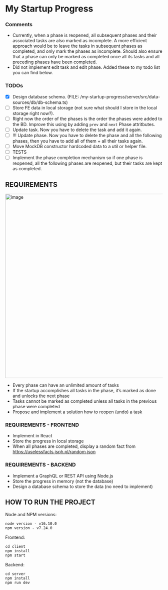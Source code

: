 # My Startup Progress

### Comments
* Currently, when a phase is reopened, all subsequent phases and their associated tasks are also marked as incomplete. A more efficient approach would be to leave the tasks in subsequent phases as completed, and only mark the phases as incomplete. Should also ensure that a phase can only be marked as completed once all its tasks and all preceding phases have been completed.
* Did not implement edit task and edit phase. Added these to my todo list you can find below.

### TODOs
- [X] Design database schema. (FILE: /my-startup-progress/server/src/data-sources/db/db-schema.ts)
- [ ] Store FE data in local storage (not sure what should I store in the local storage right now?).
- [ ] Right now the order of the phases is the order the phases were added to the BD. Improve this using by adding `prev` and `next` Phase attritbutes.
- [ ] Update task. Now you have to delete the task and add it again.
- [ ] !!! Update phase. Now you have to delete the phase and all the following phases, then you have to add all of them + all their tasks again.
- [ ] Move MockDB constructor hardcoded data to a util or helper file.
- [ ] TESTS
- [ ] Implement the phase completion mechanism so if one phase is reopened, all the following phases are reopened, but their tasks are kept as completed.

## REQUIREMENTS
<img width="587" alt="image" src="https://user-images.githubusercontent.com/37870015/213943742-96325bcf-444c-4228-8f1c-0059a5dfdf4d.png">

* Every phase can have an unlimited amount of tasks
* If the startup accomplishes all tasks in the phase, it’s marked as done and unlocks the
next phase
* Tasks cannot be marked as completed unless all tasks in the previous phase were
completed
* Propose and implement a solution how to reopen (undo) a task

### REQUIREMENTS - FRONTEND
* Implement in React
* Store the progress in local storage
* When all phases are completed, display a random fact from https://uselessfacts.jsph.pl/random.json

### REQUIREMENTS - BACKEND
* Implement a GraphQL or REST API using Node.js
* Store the progress in memory (not the database)
* Design a database schema to store the data (no need to implement)

## HOW TO RUN THE PROJECT
Node and NPM versions:
```
node version - v16.10.0
npm version - v7.24.0

```
Frontend:
```
cd client
npm install
npm start
```
Backend:
```
cd server
npm install
npm run dev
```
